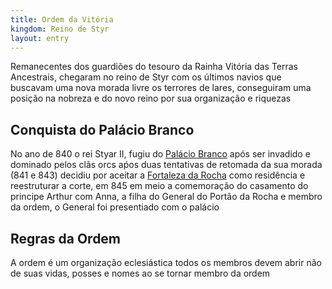 ```yaml
---
title: Ordem da Vitória
kingdom: Reino de Styr
layout: entry
---
```


Remanecentes dos guardiões do tesouro da Rainha Vitória das Terras Ancestrais, chegaram no reino de Styr com os últimos navios que buscavam uma nova morada livre os terrores de lares, conseguiram uma posição na nobreza e do novo reino por sua organização e riquezas

## Conquista do Palácio Branco

No ano de 840 o rei Styar II, fugiu do [Palácio Branco](/#palacio-branco) após ser invadido e dominado pelos clãs orcs aṕos duas tentativas de retomada da sua morada (841 e 843) decidiu por aceitar a [Fortaleza da Rocha](/#fortaleza-da-rocha) como residência e reestruturar a corte, em 845 em meio a comemoração do casamento do principe Arthur com Anna, a filha do General do Portão da Rocha e membro da ordem, o General foi presentiado com o palácio

## Regras da Ordem

A ordem é um organização eclesiástica todos os membros devem abrir não de suas vidas, posses e nomes ao se tornar membro da ordem  

